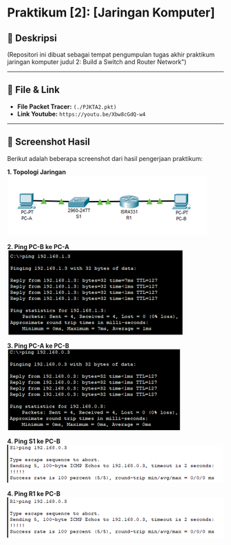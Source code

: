 # Praktikum [2]: [Jaringan Komputer]

## 📄 Deskripsi
(Repositori ini dibuat sebagai tempat pengumpulan tugas akhir praktikum jaringan komputer judul 2: Build a Switch and Router Network")

---

## 📁 File & Link

* **File Packet Tracer:** `(./PJKTA2.pkt)`
* **Link Youtube:**  `https://youtu.be/Xbw8cGdQ-w4 `

---

## 📸 Screenshot Hasil

Berikut adalah beberapa screenshot dari hasil pengerjaan praktikum:

**1. Topologi Jaringan**
![Topologi Jaringan Judul 2](./topologi.png)

**2. Ping PC-B ke PC-A**
![Ping PC-B ke PC-A](./1.png)

**3. Ping PC-A ke PC-B**
![Ping PC-A ke PC-B](./2.png)

**4. Ping S1 ke PC-B**
![Ping S1 ke PC-B](./3.png)

**4. Ping R1 ke PC-B**
![Ping R1 ke PC-B](./4.png)




